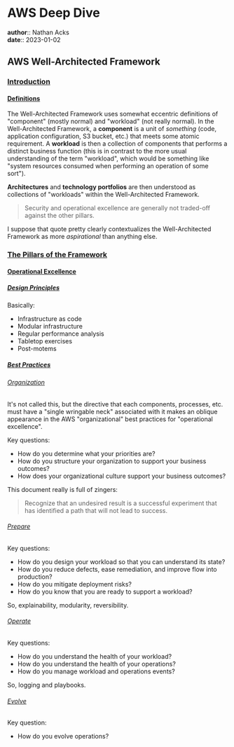 # AWS Deep Dive

**author**:: Nathan Acks  
**date**:: 2023-01-02

## AWS Well-Architected Framework

### [Introduction](https://docs.aws.amazon.com/wellarchitected/latest/framework/welcome.html)

#### [Definitions](https://docs.aws.amazon.com/wellarchitected/latest/framework/definitions.html)

The Well-Architected Framework uses somewhat eccentric definitions of "component" (mostly normal) and "workload" (not really normal). In the Well-Architected Framework, a **component** is a unit of *something* (code, application configuration, S3 bucket, etc.) that meets some atomic requirement. A **workload** is then a collection of components that performs a distinct business function (this is in contrast to the more usual understanding of the term "workload", which would be something like "system resources consumed when performing an operation of some sort").

**Architectures** and **technology portfolios** are then understood as collections of "workloads" within the Well-Architected Framework.

> Security and operational excellence are generally not traded-off against the other pillars.

I suppose that quote pretty clearly contextualizes the Well-Architected Framework as more *aspirational* than anything else.

### [The Pillars of the Framework](https://docs.aws.amazon.com/wellarchitected/latest/framework/the-pillars-of-the-framework.html)

#### [Operational Excellence](https://docs.aws.amazon.com/wellarchitected/latest/framework/operational-excellence.html)

##### [Design Principles](https://docs.aws.amazon.com/wellarchitected/latest/framework/oe-design-principles.html)

Basically:

* Infrastructure as code
* Modular infrastructure
* Regular performance analysis
* Tabletop exercises
* Post-motems

##### [Best Practices](https://docs.aws.amazon.com/wellarchitected/latest/framework/oe-bp.html)

###### [Organization](https://docs.aws.amazon.com/wellarchitected/latest/framework/oe-organization.html)

It's not called this, but the directive that each components, processes, etc. must have a "single wringable neck" associated with it makes an oblique appearance in the AWS "organizational" best practices for "operational excellence".

Key questions:

* How do you determine what your priorities are?
* How do you structure your organization to support your business outcomes?
* How does your organizational culture support your business outcomes?

This document really is full of zingers:

> Recognize that an undesired result is a successful experiment that has identified a path that will not lead to success.

###### [Prepare](https://docs.aws.amazon.com/wellarchitected/latest/framework/oe-prepare.html)

Key questions:

* How do you design your workload so that you can understand its state?
* How do you reduce defects, ease remediation, and improve flow into production?
* How do you mitigate deployment risks?
* How do you know that you are ready to support a workload?

So, explainability, modularity, reversibility.

###### [Operate](https://docs.aws.amazon.com/wellarchitected/latest/framework/oe-operate.html)

Key questions:

* How do you understand the health of your workload?
* How do you understand the health of your operations?
* How do you manage workload and operations events?

So, logging and playbooks.

###### [Evolve](https://docs.aws.amazon.com/wellarchitected/latest/framework/oe-evolve.html)

Key question:

* How do you evolve operations?

<!--

# AWS Deep Dive

**author**:: Nathan Acks  
**date**:: 2023-01-07

## AWS Well-Architected Framework

### [The Pillars of the Framework](https://docs.aws.amazon.com/wellarchitected/latest/framework/the-pillars-of-the-framework.html)

#### [Security](https://docs.aws.amazon.com/wellarchitected/latest/framework/security.html)

==xxx==

##### Design Principles

##### Definition

##### Best Practices

###### Security

###### Identity and Access Management

###### Detection

###### Infrastructure Protection

###### Data Protection

###### Incident Response

##### Resources

#### [Reliability](https://docs.aws.amazon.com/wellarchitected/latest/framework/reliability.html)

==xxx==

##### Design Principles

##### Definition

##### Best Practices

###### Foundations

###### Workload Architecture

###### Change management

###### Failure Management

##### Resources

#### [Performance Efficiency](https://docs.aws.amazon.com/wellarchitected/latest/framework/performance-efficiency.html)

==xxx==

##### Design Principles

##### Definition

##### Best Practices

###### Compute

###### Storage

###### Database

###### Network

##### Resources

#### [Cost Optimization](https://docs.aws.amazon.com/wellarchitected/latest/framework/cost-optimization.html)

==xxx==

##### Design Principles

##### Definition

##### Best Practices

###### Practice Cloud Financial Management

###### Expenditure and Usage Awareness

###### Cost-Effective Resources

###### Manage Demand and Supply Resources

###### Optimize Over Time

##### Resources

#### [Sustainability](https://docs.aws.amazon.com/wellarchitected/latest/framework/sustainability.html)

==xxx==

##### Design Principles

##### Definition

##### Best Practices

###### Region Selection

###### User Behavior Patterns

###### Software and Architecture Patterns

###### Data Patterns

###### Hardware Patterns

###### Development and Deployment Patterns

###### Resources

### [The Review Process](https://docs.aws.amazon.com/wellarchitected/latest/framework/the-review-process.html)

==xxx==

### [Conclusion](https://docs.aws.amazon.com/wellarchitected/latest/framework/conclusion.html)

==xxx==

### [Contributors](https://docs.aws.amazon.com/wellarchitected/latest/framework/contributors.html)

==xxx==

### [Further Reading](https://docs.aws.amazon.com/wellarchitected/latest/framework/further-reading.html)

==xxx==

### [Document Revisions](https://docs.aws.amazon.com/wellarchitected/latest/framework/document-revisions.html)

==xxx==

### [Questions and Best Practices](https://docs.aws.amazon.com/wellarchitected/latest/framework/appendix.html)

==xxx==

### [Notices](https://docs.aws.amazon.com/wellarchitected/latest/framework/notices.html)

==xxx==

## Signature Version 4 Signing Process

==xxx==

* [Signature Version 4 Signing Process](https://docs.aws.amazon.com/general/latest/gr/signature-version-4.html)

### Changes in Signature Version 4

==xxx==

* [Changes in Signature Version 4](https://docs.aws.amazon.com/general/latest/gr/sigv4_changes.html)

### Signature Version 4 Request Elements

==xxx==

* [Elements of an AWS Signature Version 4 Request](https://docs.aws.amazon.com/general/latest/gr/sigv4_elements.html)

### Signing AWS Requests

==xxx==

* [Signing AWS Requests with Signature Version 4](https://docs.aws.amazon.com/general/latest/gr/sigv4_signing.html)

### Handling Dates

==xxx==

* [Handling Dates in Signature Version 4](https://docs.aws.amazon.com/general/latest/gr/sigv4-date-handling.html)

### How to Derive a Signing Key

==xxx==

* [Examples of How to Derive a Signing Key for Signature Version 4](https://docs.aws.amazon.com/general/latest/gr/signature-v4-examples.html)

### Signing Examples

==xxx==

* [Examples of the Complete Signature Version 4 Signing Process](https://docs.aws.amazon.com/general/latest/gr/sigv4-signed-request-examples.html)

### Troubleshooting

==xxx==

* [Troubleshooting AWS Signature Version 4 Errors](https://docs.aws.amazon.com/general/latest/gr/signature-v4-troubleshooting.html)

## AWS Networking Example

==xxx==

* [AWS - Networking Example](https://ardsec.blogspot.com/2018/09/networking-in-aws.html)

## AWS Developer Tools

==xxx==

* [AWS - Developer Tools](https://ardsec.blogspot.com/2018/09/devops-in-aws.html)

## AWS Compute Services

==xxx==

* [AWS - Compute Services](https://ardsec.blogspot.com/2019/05/aws-compute-services.html)

## AWS Container Services

==xxx==

* [AWS - Container Services](https://ardsec.blogspot.com/2019/05/aws-compute-container-services.html)

## AWS Storage Services

==xxx==

* [AWS - Storage Services](https://ardsec.blogspot.com/2019/05/aws-storage-services.html)

## AWS Database Services

==xxx==

* [AWS - Database Services](https://ardsec.blogspot.com/2019/05/aws-database-services.html)

## AWS Migration Services

==xxx==

* [AWS - Migration Services](https://ardsec.blogspot.com/2019/05/aws-migration-service.html)

## AWS Networking Services

==xxx==

* [AWS - Networking Services](https://ardsec.blogspot.com/2019/05/aws-networking-services.html)

## AWS Security, Identity, and Compliance

==xxx==

* [AWS - Security, Identity, and Compliance](https://ardsec.blogspot.com/2019/06/aws-security-identity-and-compliance.html)

-->

<!-- (Walk through Learning Path 2 on the internal wiki.) -->

<!-- Finish up the TryHackMe: Jr. Penetration Tester "Supplements" -->

<!--

# PortSwigger Web Security Academy

(There are 210 total labs. I should try to do them all.)

(Maybe I should just get the Burp Suite Certified Practitioner at this point? See: <https://portswigger.net/web-security/certification>.)

* [PortSwigger: Web Security Academy](https://portswigger.net/web-security/learning-path)

## SQL Injection

## Authentication

## Directory Traversal

## Command Injection

## Business Logic Vulnerabilities

## Information Disclosure

## Access Control

## File Upload Vulnerabilities

## Server-Side Request Forgery (SSRF)

## XXE Injection

## Cross-Site Scripting (XSS)

## Cross-Site Request Forgery (CSRF)

## Cross-Origin Resource Sharing (CORS)

## Clickjacking

## DOM-Based Vulnerabilites

## WebSockets

## Insecure Deserialization

## Server-Side Template Injection

## Web Cache Poisoning

## HTTP Host Header Attacks

## HTTP Request Smuggling

## OAuth Authentication

-->

<!-- Resume my normally planned learning path. -->
